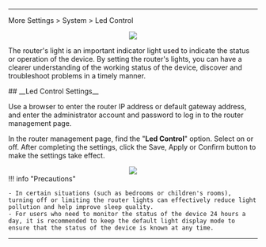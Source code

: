 
---
More Settings  > System > Led Control
<div style="text-align: center;">
	<img class="boxshadow" src="/images/ledadd.png">
</div>

<p class="text">
The router's light is an important indicator light used to indicate the status or operation of the device. By setting the router's lights, you can have a clearer understanding of the working status of the device, discover and troubleshoot problems in a timely manner.
</p>
## __Led Control Settings__
<p class="text">
Use a browser to enter the router IP address or default gateway address, and enter the administrator account and password to log in to the router management page.
</p>
<p class="text">
In the router management page, find the "<b>Led Control</b>" option. Select on or off. After completing the settings, click the Save, Apply or Confirm button to make the settings take effect.
</p>
<div style="text-align: center;">
    <img class="boxshadow" src="/images/led_ctrl.png">
</div>
!!! info "Precautions"

	- In certain situations (such as bedrooms or children's rooms), turning off or limiting the router lights can effectively reduce light pollution and help improve sleep quality.
	- For users who need to monitor the status of the device 24 hours a day, it is recommended to keep the default light display mode to ensure that the status of the device is known at any time.

---